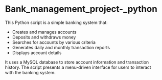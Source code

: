 # Bank_management_project-_python
This Python script is a simple banking system that:

- Creates and manages accounts
- Deposits and withdraws money
- Searches for accounts by various criteria
- Generates daily and monthly transaction reports
- Displays account details

It uses a MySQL database to store account information and transaction history. The script presents a menu-driven interface for users to interact with the banking system.
